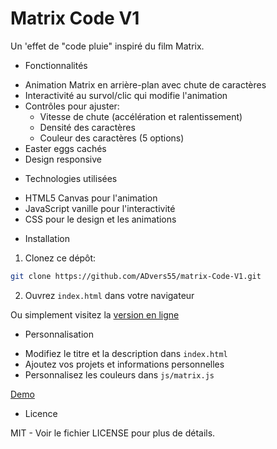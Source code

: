 # Matrix Code V1

Un 'effet de "code pluie" inspiré du film Matrix.

* Fonctionnalités

- Animation Matrix en arrière-plan avec chute de caractères
- Interactivité au survol/clic qui modifie l'animation
- Contrôles pour ajuster:
  - Vitesse de chute (accélération et ralentissement)
  - Densité des caractères
  - Couleur des caractères (5 options)
- Easter eggs cachés
- Design responsive

* Technologies utilisées

- HTML5 Canvas pour l'animation
- JavaScript vanille pour l'interactivité
- CSS pour le design et les animations

* Installation

1. Clonez ce dépôt:
```bash
git clone https://github.com/ADvers55/matrix-Code-V1.git
```

2. Ouvrez `index.html` dans votre navigateur

Ou simplement visitez la [version en ligne](https://github.com/ADvers55/Matrix-Code-V1)

* Personnalisation

- Modifiez le titre et la description dans `index.html`
- Ajoutez vos projets et informations personnelles
- Personnalisez les couleurs dans `js/matrix.js`

[Demo](https://github.com/ADvers55/Matrix-Code-V1/blob/main/Demo.png)

* Licence

MIT - Voir le fichier LICENSE pour plus de détails.

